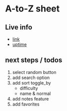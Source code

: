# A-to-Z sheet

## Live info

- [link](https://www.atozsheet.app)
- [uptime](https://06rjr05y.status.cron-job.org)

## next steps / todos

1. select random button
2. add search option
3. add sort toggle_by
   - difficulty
   - name
     & normal
4. add notes feature
5. add favorites
